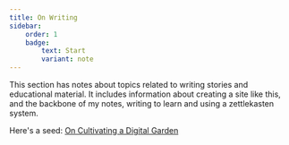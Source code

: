 ```yaml
---
title: On Writing
sidebar:
    order: 1
    badge:
        text: Start
        variant: note
---
```


This section has notes about topics related to writing stories and educational
material. It includes information about creating a site like this, and the
backbone of my notes, writing to learn and using a zettlekasten system.

Here's a seed: [On Cultivating a Digital Garden](./cultivation)

